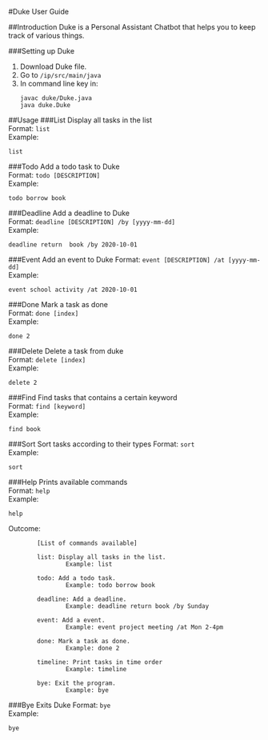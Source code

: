 #Duke User Guide

##Introduction
Duke is a Personal Assistant Chatbot that helps you to keep track of various things. 

###Setting up Duke
1. Download Duke file.
2. Go to `/ip/src/main/java`
3. In command line key in:
    ```
   javac duke/Duke.java
   java duke.Duke   
   ```
##Usage 
###List
Display all tasks in the list  
Format: `list`  
Example:
```$xslt
list
```

###Todo
Add a todo task to Duke  
Format: `todo [DESCRIPTION]`  
Example:
```$xslt
todo borrow book
```

###Deadline
Add a deadline to Duke  
Format: `deadline [DESCRIPTION] /by [yyyy-mm-dd]`  
Example:
```$xslt
deadline return  book /by 2020-10-01
```

###Event
Add an event to Duke
Format: `event [DESCRIPTION] /at [yyyy-mm-dd]`  
Example:
```$xslt
event school activity /at 2020-10-01
```

###Done
Mark a task as done  
Format: `done [index]`  
Example:
```$xslt
done 2
```

###Delete
Delete a task from duke  
Format: `delete [index]`  
Example:
```$xslt
delete 2
```

###Find
Find tasks that contains a certain keyword  
Format: `find [keyword]`  
Example:
```$xslt
find book
```

###Sort
Sort tasks according to their types
Format: `sort`  
Example:
```$xslt
sort
```

###Help
Prints available commands  
Format: `help`  
Example:
```$xslt
help
```
Outcome:
```
        [List of commands available]

        list: Display all tasks in the list.
                Example: list

        todo: Add a todo task.
                Example: todo borrow book

        deadline: Add a deadline.
                Example: deadline return book /by Sunday

        event: Add a event.
                Example: event project meeting /at Mon 2-4pm

        done: Mark a task as done.
                Example: done 2

        timeline: Print tasks in time order
                Example: timeline

        bye: Exit the program.
                Example: bye

```
###Bye
Exits Duke
Format: `bye`  
Example:
```$xslt
bye
```